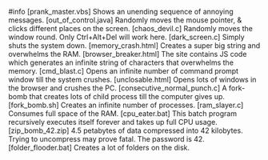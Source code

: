 #info
[prank_master.vbs] Shows an unending sequence of annoying messages.
[out_of_control.java] Randomly moves the mouse pointer, & clicks different places on the screen.
[chaos_devil.c] Randomly moves the window round. Only Ctrl+Alt+Del will work here.
[dark_screen.c] Simply shuts the system down.
[memory_crash.html] Creates a super big string and overwhelms the RAM.
[browser_breaker.html] The site contains JS code which generates an infinite string of characters that overwhelms the memory. 
[cmd_blast.c] Opens an infinite number of command prompt window till the system crushes.
[unclosable.html] Opens lots of windows in the browser and crushes the PC.
[consecutive_normal_punch.c] A fork-bomb that creates lots of child process till the computer gives up.
[fork_bomb.sh] Creates an infinite number of processes.
[ram_slayer.c] Consumes full space of the RAM.
[cpu_eater.bat] This batch program recursively executes itself forever and takes up full CPU usage.
[zip_bomb_42.zip] 4.5 petabytes of data compressed into 42 kilobytes. Trying to uncompress may prove fatal. The password is 42.
[folder_flooder.bat] Creates a lot of folders on the disk.
